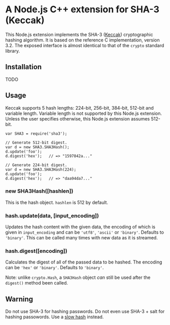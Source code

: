 # A Node.js C++ extension for SHA-3 (Keccak)

This Node.js extension implements the SHA-3 ([Keccak](http://keccak.noekeon.org/)) cryptographic hashing algorithm. It is based on the reference C implementation, version 3.2. The exposed interface is almost identical to that of the `crypto` standard library.

## Installation

TODO

## Usage

Keccak supports 5 hash lengths: 224-bit, 256-bit, 384-bit, 512-bit and variable length. Variable length is not supported by this Node.js extension. Unless the user specifies otherwise, this Node.js extension assumes 512-bit.

    var SHA3 = require('sha3');

    // Generate 512-bit digest.
    var d = new SHA3.SHA3Hash();
    d.update('foo');
    d.digest('hex');   // => "1597842a..."

    // Generate 224-bit digest.
    var d = new SHA3.SHA3Hash(224);
    d.update('foo');
    d.digest('hex');   // => "daa94da7..."

### new SHA3Hash([hashlen])

This is the hash object. `hashlen` is 512 by default.

### hash.update(data, [input_encoding])

Updates the hash content with the given data, the encoding of which is given in `input_encoding` and can be `'utf8'`, `'ascii'` or `'binary'`. Defaults to `'binary'`. This can be called many times with new data as it is streamed.

### hash.digest([encoding])

Calculates the digest of all of the passed data to be hashed. The encoding can be `'hex'` or `'binary'`. Defaults to `'binary'`.

Note: unlike `crypto.Hash`, a `SHA3Hash` object _can_ still be used after the `digest()` method been called.

## Warning

Do not use SHA-3 for hashing passwords. Do not even use SHA-3 + salt for hashing passowords. Use a [slow hash](http://codahale.com/how-to-safely-store-a-password/) instead.
